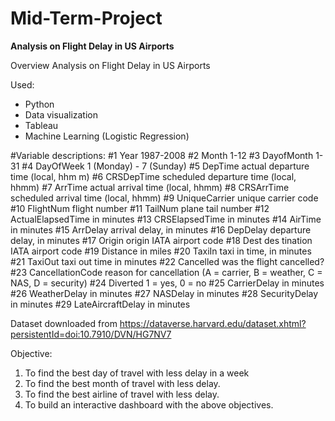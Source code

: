 # Mid-Term-Project

**Analysis on Flight Delay in US Airports**

Overview
Analysis on Flight Delay in US Airports

Used:

* Python
* Data visualization
* Tableau
* Machine Learning (Logistic Regression)

#Variable descriptions:
#1 Year 1987-2008 
#2 Month 1-12
#3 DayofMonth 1-31
#4 DayOfWeek 1 (Monday) - 7 (Sunday) 
#5 DepTime actual departure time (local, hhm m)
#6 CRSDepTime scheduled departure time (local, hhmm)
#7 ArrTime actual arrival time (local, hhmm) 
#8 CRSArrTime scheduled arrival time (local, hhmm)
#9 UniqueCarrier unique carrier code 
#10 FlightNum flight number 
#11 TailNum plane tail number 
#12 ActualElapsedTime in minutes 
#13 CRSElapsedTime in minutes 
#14 AirTime in minutes 
#15 ArrDelay arrival delay, in minutes 
#16 DepDelay departure delay, in minutes
#17 Origin origin IATA airport code 
#18 Dest des tination IATA airport code 
#19 Distance in miles
#20 TaxiIn taxi in time, in minutes 
#21 TaxiOut taxi out time in minutes
#22 Cancelled was the flight cancelled?
#23 CancellationCode reason for cancellation (A = carrier, B = weather, C = NAS, D = security) 
#24 Diverted 1 = yes, 0 = no 
#25 CarrierDelay in minutes 
#26 WeatherDelay in minutes 
#27 NASDelay in minutes 
#28 SecurityDelay in minutes 
#29 LateAircraftDelay in minutes

Dataset downloaded from https://dataverse.harvard.edu/dataset.xhtml?persistentId=doi:10.7910/DVN/HG7NV7

Objective:
1. To find the best day of travel with less delay in a week
2. To find the best month of travel with less delay.
3. To find the best airline of travel with less delay.
4. To build an interactive dashboard with the above objectives.

